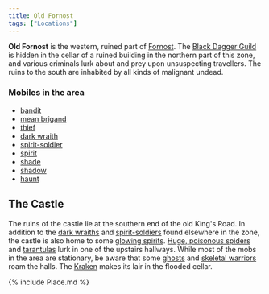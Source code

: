 ```yaml
---
title: Old Fornost
tags: ["Locations"]
---
```

**Old Fornost** is the western, ruined part of
[Fornost](Fornost "wikilink"). The [Black Dagger
Guild](Black_Dagger_Guild "wikilink") is hidden in the cellar of a
ruined building in the northern part of this zone, and various criminals
lurk about and prey upon unsuspecting travellers. The ruins to the south
are inhabited by all kinds of malignant undead.

### Mobiles in the area

- [bandit](bandit "wikilink")
- [mean brigand](mean_brigand "wikilink")
- [thief](thief_(mobile) "wikilink")
- [dark wraith](dark_wraith "wikilink")
- [spirit-soldier](spirit-soldier "wikilink")
- [spirit](spirit "wikilink")
- [shade](shade "wikilink")
- [shadow](shadow "wikilink")
- [haunt](haunt "wikilink")

## The Castle

The ruins of the castle lie at the southern end of the old King's Road.
In addition to the [dark wraiths](dark_wraith "wikilink") and
[spirit-soldiers](spirit-soldier "wikilink") found elsewhere in the
zone, the castle is also home to some [glowing
spirits](glowing_spirit "wikilink"). [Huge, poisonous
spiders](Huge,_poisonous_spider "wikilink") and
[tarantulas](huge_tarantula "wikilink") lurk in one of the upstairs
hallways. While most of the mobs in the area are stationary, be aware
that some [ghosts](ghost "wikilink") and [skeletal
warriors](skeletal_warrior "wikilink") roam the halls. The
[Kraken](Super_Mobile#The_Kraken "wikilink") makes its lair in the
flooded cellar.

{% include Place.md %}
